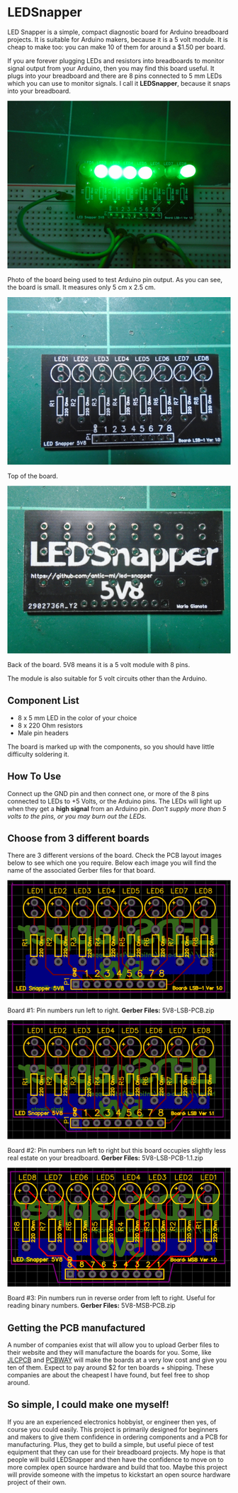 # LEDSnapper
LED Snapper is a simple, compact diagnostic board for Arduino breadboard projects. It
is suitable for Arduino makers, because it is a 5 volt
module. It is cheap to make too: you can make 10 of them for around a $1.50 per board.

If you are forever plugging LEDs and resistors into breadboards to monitor
signal output from your Arduino, then you may find this board useful. It plugs
into your breadboard and there are 8 pins connected to 5 mm LEDs 
which you can use to monitor signals. I call it **LEDSnapper**, because it 
snaps into your breadboard.

![Breadboard](images/breadboard-shot.JPG)

Photo of the board being used to test Arduino pin output. As you can see, the
board is small. It measures only 5 cm x 2.5 cm.

![Front of board](images/front-lsb.JPG)

Top of the board.

![Back of board](images/back-lsb.JPG)

Back of the board. 5V8 means it is a 5 volt module with 8 pins.


The module is also suitable for 5 volt circuits other than the Arduino.

Component List
---------------
- 8 x 5 mm LED in the color of your choice
- 8 x 220 Ohm resistors
- Male pin headers

The board is marked up with the components, so you should have little difficulty
soldering it.

How To Use
----------

Connect up the GND pin and then connect one, or more of the 8 pins
connected to LEDs to +5 Volts, or the Arduino pins. The LEDs will light
up when they get a **high signal** from an Arduino pin. _Don't supply more
than 5 volts to the pins, or you may burn out the LEDs._

Choose from 3 different boards
------------------------------

There are 3 different versions of the board. Check the PCB layout images
below to see which one you require. Below each image you will find the
name of the associated Gerber files for that board.

![5V8-LSB-PCB](images/5V8-LSB-PCB.png)

Board #1: Pin numbers run left to right.
**Gerber Files:** 5V8-LSB-PCB.zip

![5V8-LSB-PCB-1.1](images/5V8-LSB-PCB-1.1.png)

Board #2: Pin numbers run left to right but this board occupies slightly less real estate on your breadboard.
**Gerber Files:** 5V8-LSB-PCB-1.1.zip

![5V8-MSB-PCB](images/5V8-MSB-PCB.png)

Board #3: Pin numbers run in reverse order from left to right. Useful for reading binary numbers.
**Gerber Files:** 5V8-MSB-PCB.zip

Getting the PCB manufactured
----------------------------

A number of companies exist that will allow you to upload Gerber files
to their website and they will manufacture the boards for you. Some, like
[JLCPCB](https://jlcpcb.com/) and [PCBWAY](https://pcbway.com/) will make the boards at a very low cost
and give you ten of them. Expect to pay around $2 for ten boards + shipping. These
companies are about the cheapest I have found, but feel free to
shop around.

So simple, I could make one myself!
-----------------------------------

If you are an experienced electronics hobbyist, or engineer then yes, of course
you could easily. This project is primarily designed for beginners and makers to give them
confidence in ordering components and a PCB for manufacturing. Plus, they get
to build a simple, but useful piece of test equipment that they can use for
their breadboard projects. My hope is that people will build LEDSnapper and
then have the confidence to move on to more complex open source hardware and
build that too. Maybe this project will provide someone with the impetus to
kickstart an open source hardware project of their own.




